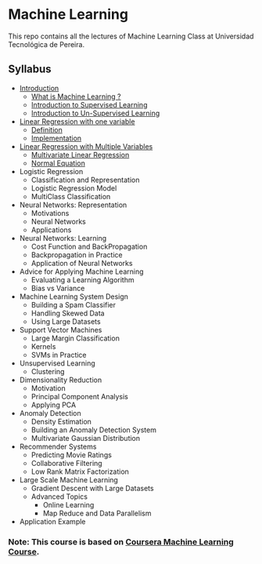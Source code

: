 # Machine Learning

This repo contains all the lectures of Machine Learning Class at Universidad Tecnológica de Pereira.

## Syllabus

* [Introduction](introduction/introNotebook)
    * [What is Machine Learning ?](introduction/introNotebook/introduction.ipynb)
    * [Introduction to Supervised Learning](introduction/introNotebook/introduction.ipynb)
    * [Introduction to Un-Supervised Learning](introduction/introNotebook/introduction.ipynb)
* [Linear Regression with one
  variable](introduction/linearRegression)
    * [Definition](introduction/linearRegression/linearRegressionOneVariable.ipynb)
    * [Implementation](introduction/linearRegression/linearRegressionImplementation.ipynb)
* [Linear Regression with Multiple
  Variables](introduction/linearRegression)
    * [Multivariate Linear Regression](introduction/linearRegression/linearRegressionMultipleVariables.ipynb)
    * [Normal Equation](introduction/linearRegression/normalEquation.ipynb)
* Logistic Regression
    * Classification and Representation
    * Logistic Regression Model
    * MultiClass Classification
* Neural Networks: Representation
    *  Motivations
    *  Neural Networks
    *  Applications
* Neural Networks: Learning
    * Cost Function and BackPropagation
    * Backpropagation in Practice
    * Application of Neural Networks
* Advice for Applying Machine Learning
    * Evaluating a Learning Algorithm
    * Bias vs Variance
* Machine Learning System Design
    * Building a Spam Classifier
    * Handling Skewed Data
    * Using Large Datasets
* Support Vector Machines
    * Large Margin Classification
    * Kernels
    * SVMs in Practice
* Unsupervised Learning
    * Clustering
* Dimensionality Reduction
    * Motivation
    * Principal Component Analysis
    * Applying PCA
* Anomaly Detection
    * Density Estimation
    * Building an Anomaly Detection System
    * Multivariate Gaussian Distribution
* Recommender Systems
    * Predicting Movie Ratings
    * Collaborative Filtering
    * Low Rank Matrix Factorization
* Large Scale Machine Learning
    * Gradient Descent with Large Datasets
    * Advanced Topics
        * Online Learning
        * Map Reduce and Data Parallelism
* Application Example


### Note: This course is based on [Coursera Machine Learning Course](https://www.coursera.org/learn/machine-learning).
